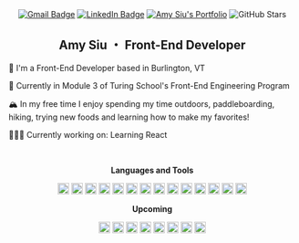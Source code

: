 <div id="header" align="center">
<!-- 	<a href="https://www.website.com/"> -->
<!-- 		<img src="./profile.png" width="200"> -->
<!-- 	</a> -->

<div id="badges"></div>
	<a href="mailto:asiu1028@gmail.com">
	  <img src="https://img.shields.io/badge/Gmail-26444c?style=for-the-badge&logo=gmail&logoColor=white" alt="Gmail Badge"/></a>
	<a href="https://www.linkedin.com/in/amy-siu-206a71a8/">
	   <img src="https://img.shields.io/badge/LinkedIn-256685?style=for-the-badge&logo=linkedin&logoColor=white" alt="LinkedIn Badge"/></a>
	<a href="https://github.com/amysiu1028">
		<img src="https://img.shields.io/badge/portfolio-13455e?style=for-the-badge&logoColor=white" alt="Amy Siu's Portfolio"/></a>
  
<img src="https://img.shields.io/github/stars/amysiu1028?color=26444c&logo=Github&style=for-the-badge" alt="GitHub Stars"/>


## Amy Siu ・ Front-End Developer

</div>

🍁 I'm a Front-End Developer based in Burlington, VT

📘 Currently in Module 3 of Turing School's Front-End Engineering Program

🏔 In my free time I enjoy spending my time outdoors, paddleboarding, hiking, trying new foods and learning how to make my favorites!

🧘🏻‍♀️ Currently working on: Learning React

<br>

<div id="footer" align="center">
	
<b>Languages and Tools</b>

<p>

<code><img title="Adobe Photoshop" width="20px" src="https://cdn.jsdelivr.net/gh/devicons/devicon/icons/photoshop/photoshop-plain.svg" alt="Adobe Photoshop" /></code>
<code><img title="CSS" width="20px" src="https://cdn.jsdelivr.net/gh/devicons/devicon/icons/css3/css3-original.svg" alt="CSS" /></code>
<code><img title="Express" width="20px" src="https://imgur.com/4259tiZ.png" alt="Express" /></code>
<code><img title="Figma" width="20px" src="https://cdn.jsdelivr.net/gh/devicons/devicon/icons/figma/figma-original.svg" alt="Figma" /></code>
<code><img title="Git" width="20px" src="https://cdn.jsdelivr.net/gh/devicons/devicon/icons/git/git-original.svg" alt="Git" /></code>
<code><img title="HTML" width="20px" src="https://cdn.jsdelivr.net/gh/devicons/devicon/icons/html5/html5-original.svg" alt="HTML" /></code>
<code><img title="JavaScript" width="20px" src="https://cdn.jsdelivr.net/gh/devicons/devicon/icons/javascript/javascript-original.svg" alt="JavaScript" /></code>
<code><img title="Mocha" width="20px" src="https://cdn.jsdelivr.net/gh/devicons/devicon/icons/mocha/mocha-plain.svg" alt="Mocha" /></code>
<code><img title="NPM" width="20px" src="https://cdn.jsdelivr.net/gh/devicons/devicon/icons/npm/npm-original-wordmark.svg" alt="NPM" /></code>
<code><img title="React" width="20px" src="https://cdn.jsdelivr.net/gh/devicons/devicon/icons/react/react-original.svg" alt="React" /></code>
<code><img title="Redux" width="20px" src="https://cdn.jsdelivr.net/gh/devicons/devicon/icons/redux/redux-original.svg" alt="Redux" /></code>
<code><img title="TailwindCSS" width="20px" src="https://cdn.jsdelivr.net/gh/devicons/devicon/icons/tailwindcss/tailwindcss-plain.svg" alt="Tailwind" /></code>
<code><img title="Visual Studio Code" width="20px" src="https://cdn.jsdelivr.net/gh/devicons/devicon/icons/vscode/vscode-original.svg" alt="Visual Studio Code" /></code>
<code><img title="Webpack" width="20px" src="https://cdn.jsdelivr.net/gh/devicons/devicon/icons/webpack/webpack-original.svg" alt="Webpack" /></code>

</p>

<b>Upcoming</b>
<p>
<code><img title="Next.js" width="20px" src="https://imgur.com/oWrXoIa.png" alt="Next.js" /></code>
<code><img title="TypeScript" width="20px" src="https://cdn.jsdelivr.net/gh/devicons/devicon/icons/typescript/typescript-original.svg" alt="TypeScript" /></code>
<code><img title="GraphQL" width="20px" src="https://cdn.jsdelivr.net/gh/devicons/devicon/icons/graphql/graphql-plain.svg" alt="GraphQL" /></code>
<code><img title="PHP" width="20px" src="https://cdn.jsdelivr.net/gh/devicons/devicon/icons/php/php-original.svg" alt="TypeScript" /></code>
<code><img title="WordPress" width="20px" src="https://cdn.jsdelivr.net/gh/devicons/devicon/icons/wordpress/wordpress-plain.svg" alt="TypeScript" /></code>
<code><img title="Sass" width="20px" src="https://cdn.jsdelivr.net/gh/devicons/devicon/icons/sass/sass-original.svg" alt="Sass" /></code>	
<code><img title="Firebase" width="20px" src="https://cdn.jsdelivr.net/gh/devicons/devicon/icons/firebase/firebase-plain.svg" alt="Firebase" /></code>
<code><img title="AWS" width="20px" src="https://cdn.jsdelivr.net/gh/devicons/devicon/icons/amazonwebservices/amazonwebservices-original.svg" alt="AWS" /></code>
</p>
</div>
